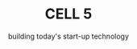 ---
title: CELL 5
subtitle: building today's start-up technology
image: img/cell5/cell-5-logo-black.svg
text: >
    We will help you to blend a high-value technology team, then partner with you to deliver your start-up or scale-up technology product until your goals are met.
footer: >
    **If you are not ready to engage with us yet and have questions or need more convincing, invite us to pitch to you. [Let us Pitch?](/contact)**
preludes:
  - heading: "People"
    moreLink: "/people"
    text: >
      We are currently [7 people](/people), in a distributed remote team, supported by an extensive freelance network.
      
      
      We have experience delivering start-up products from scratch, and supporting them through launches, pivots and scale-ups. 
      
      
      We blend teams with our clients, providing anywhere between one developer or an entire start-up technology team, including acting CTO.
    imageUrl: "/img/SVG/people.svg"

  - heading: "Clients"
    moreLink: "/clients"
    text: > 
      [Our clients](/clients) are small businesses with between 1-50 people. They are either bootstrapping, early-stage start-ups or trying to make strategic IT investment on a limited budget.
      

      They want to get to market rapidly and iteratively and are looking for an experienced, affordable start-up technology partner who can build or extend their product quickly and sustainably.
      
    imageUrl: "/img/SVG/clients.svg"

  - heading: "Values"
    moreLink: "/values"
    text: >
      We take [our values](/values) seriously. We can tell you stories about how our actions reflect our values, and what influenced us to form them. 
      
      
      They are most useful to help remind us when we go off track, and to help filter [the people](/people) and [the clients](/clients) we choose to work with.
       

    imageUrl: "/img/SVG/values.svg"
    backgroundImg: "/img/SVG/process-bg.svg"

  - heading: "Process"
    moreLink: "/process"
    text: >
      At a high level an engagement with us follows a simple 4 step process:
    additionalCss: "color-white"
    details:
      - name: Establish Fit & Agree Mission
        id: process-1
        content:
          - headText: Within the first conversation with a client we establish if there is a fit. Our goal is to answer three questions.
            headTextCss: top-255
            subTextCss: center-text
            subText:
            - textDetail: Are we trying to build a product that delivers lasting value?
            - textDetail: Can we realistically deliver what is needed?
            - textDetail: Are we ready to execute?
      - name: Blend a Team
        id: process-2
        content:
          - subTextCss: left-text
            subText:
            - textDetail: The recipe for success always starts with the right team. 
            - textDetail: The roles a team need vary based on the project, and on what skills our client brings to the table.
            - textDetail: Our people are mostly skilled adaptable generalists, each having their own specialities and strengths. We can deliver a good job across most aspects of the project.
            - textDetail: That said, it is important to make sure we have the right mix of business skills, technical skills and specialist skills to succeed. If we need to call in specialist expertise to deliver we will let you know.
      - name: Execute
        id: process-3
        content:
          - headText: > 
              When we start to execute we like to empower and trust the team to mostly self-organize to maximize delivery. 


              That said we do stick to these common practises:


            headTextCss: top-230
            subTextCss: left-text
            subText:
            - textDetail: Get something delivered and released early and often. ( Devops inspired )
            - textDetail: Have a single project heart-beat meeting, either weekly or fortnighthly. ( XP inspired )
            - textDetail: Have a single team communication channel for the remote team.
            - textDetail: Have a single project board to track progress, blockers and priotization.
            - textDetail: Focus on finishing things, by limiting work in progress. ( kanban inspired )
            - textDetail: Most important of all, to keep asking the team what is working, listening to their answers and adapting accordingly!
      - name: Amplify
        id: process-4
        content:
          - headText: Within the first conversation with a client we establish if there is a fit. Our goal is to answer three questions.
            headTextCss: top-255
            subTextCss: center-text
            subText:
            - textDetail: Are we trying to build a product that delivers lasting value?
            - textDetail: Can we realistically deliver what is needed?
            - textDetail: Are we ready to execute?
    imageUrl: "/img/SVG/process.svg"
    
  - heading: "Tools & Techniques"
    moreLink: "/tools"
    text: >
      Being a remote-first, small I.T. consultancy means we have tried a lot of [tools](/tools) and are always trying to improve our [techniques](/tools).  
    imageUrl: "/img/SVG/tools.svg"
---